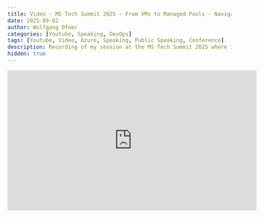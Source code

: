 ```yaml
---
title: Video - MS Tech Summit 2025 - From VMs to Managed Pools - Navigating Azure DevOps Agent Hosting
date: 2025-09-02
author: Wolfgang Ofner
categories: [Youtube, Speaking, DevOps]
tags: [Youtube, Video, Azure, Speaking, Public Speaking, Conference]
description: Recording of my session at the MS Tech Summit 2025 where I talk about the different options in Azure DevOps to host agents.
hidden: true
---
```


<iframe width="560" height="315" src="https://www.youtube.com/embed/uwNQ8Ua1ybI" title="YouTube video player" frameborder="0" allow="accelerometer; autoplay; clipboard-write; encrypted-media; gyroscope; picture-in-picture; web-share" referrerpolicy="strict-origin-when-cross-origin" allowfullscreen></iframe>